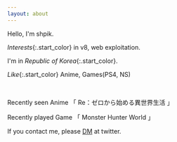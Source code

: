 ```yaml
---
layout: about
---
```




Hello, I'm shpik.

<style>
.start_color {
    color: rgba(47, 160, 10, 0.84);
    font-weight: 700;
}

.bold_text {
    font-weight: 700;
}

</style>

*Interests*{:.start_color} in v8, web exploitation.

I'm in *Republic of Korea*{:.start_color}.

*Like*{:.start_color} Anime, Games(PS4, NS)

<br/>

<style>
.image_size_200 {
    width: 200px;
    float: left;
}

.tmargin{
    text-decoration: none;
    padding-top:5px;
    padding-left: -5px;
}

.clear_both{
    clear: both;

}

</style>


Recently seen Anime 「 Re：ゼロから始める異世界生活 」

Recently played Game 「 Monster Hunter World 」

If you contact me, please <a href="https://twitter.com/__Sehun_Oh__">DM</a> at twitter.